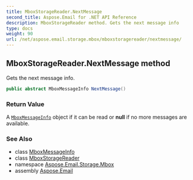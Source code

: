 ```yaml
---
title: MboxStorageReader.NextMessage
second_title: Aspose.Email for .NET API Reference
description: MboxStorageReader method. Gets the next message info
type: docs
weight: 90
url: /net/aspose.email.storage.mbox/mboxstoragereader/nextmessage/
---
```

## MboxStorageReader.NextMessage method

Gets the next message info.

```csharp
public abstract MboxMessageInfo NextMessage()
```

### Return Value

A [`MboxMessageInfo`](../../mboxmessageinfo/) object if it can be read or **null** if no more messages are available.

### See Also

* class [MboxMessageInfo](../../mboxmessageinfo/)
* class [MboxStorageReader](../)
* namespace [Aspose.Email.Storage.Mbox](../../mboxstoragereader/)
* assembly [Aspose.Email](../../../)


